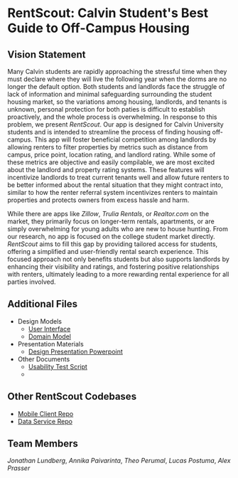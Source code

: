 # RentScout: Calvin Student's Best Guide to Off-Campus Housing

## Vision Statement

Many Calvin students are rapidly approaching the stressful time when they must declare where they will live the following year when the dorms are no longer the default option. Both students and landlords face the struggle of lack of information and minimal safeguarding surrounding the student housing market, so the variations among housing, landlords, and tenants is unknown, personal protection for both paties is difficult to establish proactively, and the whole process is overwhelming. In response to this problem, we present *RentScout*. Our app is designed for Calvin University students and is intended to streamline the process of finding housing off-campus. This app will foster beneficial competition among landlords by allowing renters to filter properties by metrics such as distance from campus, price point, location rating, and landlord rating. While some of these metrics are objective and easily compilable, we are most excited about the landlord and property rating systems. These features will incentivize landlords to treat current tenants well and allow future renters to be better informed about the rental situation that they might contract into, similar to how the renter referral system incentivizes renters to maintain properties and protects owners from excess hassle and harm.

While there are apps like *Zillow*, *Trulia Rentals*, or *Realtor.com* on the market, they primarily focus on longer-term rentals, apartments, or are simply overwhelming for young adults who are new to house hunting. From our research, no app is focused on the college student market directly. *RentScout* aims to fill this gap by providing tailored access for students, offering a simplified and user-friendly rental search experience. This focused approach not only benefits students but also supports landlords by enhancing their visibility and ratings, and fostering positive relationships with renters, ultimately leading to a more rewarding rental experience for all parties involved.

## Additional Files

- Design Models
  - [User Interface](https://github.com/calvin-cs262-fall2024-teamG/Project/blob/main/Mock-up_.jpg)
  - [Domain Model](https://github.com/calvin-cs262-fall2024-teamG/Project/blob/main/Class%20Diagram.drawio.pdf)
- Presentation Materials
  - [Design Presentation Powerpoint](https://github.com/calvin-cs262-fall2024-teamG/Project/blob/main/slide%20deck.pptx)
- Other Documents
  - [Usability Test Script](https://github.com/calvin-cs262-fall2024-teamG/Project/blob/main/Usability%20Test%20Script.docx)
  - 

## Other RentScout Codebases

- [Mobile Client Repo](https://github.com/calvin-cs262-fall2024-teamG/Client)
- [Data Service Repo](https://github.com/calvin-cs262-fall2024-teamG/Service)

## Team Members

*Jonathan Lundberg*, *Annika Paivarinta*, *Theo Perumal*, *Lucas Postuma*, *Alex Prasser*